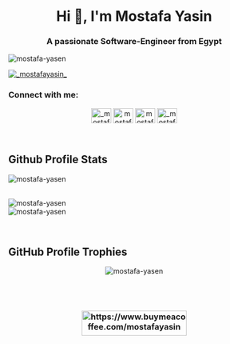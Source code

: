 <!--
- 👋 Hi, I’m @mostafa-yasen
- 👀 I’m very interested in coding.
- 🌱 I’m currently learning Node.js/Angular.js
- 💞️ I’m looking to collaborate on large mid-large projects in an Enterprise
- 📫 Reach me directly by sending to mostafa.a.yasin@gmail.com
-->
<!---
mostafa-yasen/mostafa-yasen is a ✨ special ✨ repository because its `README.md` (this file) appears on your GitHub profile.
You can click the Preview link to take a look at your changes.
--->

<h1 align="center">Hi 👋, I'm Mostafa Yasin</h1>
<h3 align="center">A passionate Software-Engineer from Egypt</h3>

<p align="left"> <img src="https://komarev.com/ghpvc/?username=mostafa-yasen&label=Profile%20views&color=0e75b6&style=flat" alt="mostafa-yasen" /> </p>


<p align="left"> <a href="https://twitter.com/_mostafayasin_" target="blank"><img src="https://img.shields.io/twitter/follow/_mostafayasin_?logo=twitter&style=for-the-badge" alt="_mostafayasin_" /></a> </p>


<h3 align="left">Connect with me:</h3>
<p align="center">
<a href="https://twitter.com/_mostafayasin_" target="blank"><img align="center" src="https://raw.githubusercontent.com/rahuldkjain/github-profile-readme-generator/master/src/images/icons/Social/twitter.svg" alt="_mostafayasin_" height="30" width="40" /></a>
<a href="https://linkedin.com/in/mostafa-yasin" target="blank"><img align="center" src="https://raw.githubusercontent.com/rahuldkjain/github-profile-readme-generator/master/src/images/icons/Social/linked-in-alt.svg" alt="mostafa-yasin" height="30" width="40" /></a>
<a href="https://fb.com/mostafa.yasin.2013" target="blank"><img align="center" src="https://raw.githubusercontent.com/rahuldkjain/github-profile-readme-generator/master/src/images/icons/Social/facebook.svg" alt="mostafa.yasin.2013" height="30" width="40" /></a>
<a href="https://instagram.com/_mostafayasin_" target="blank"><img align="center" src="https://raw.githubusercontent.com/rahuldkjain/github-profile-readme-generator/master/src/images/icons/Social/instagram.svg" alt="_mostafayasin_" height="30" width="40" /></a>
</p>

<br>
<h2>Github Profile Stats</h2>


<p align="left">
<img align="center" src="https://github-readme-stats.vercel.app/api/top-langs?username=mostafa-yasen&show_icons=true&locale=en&layout=compact&count_private=true" alt="mostafa-yasen" /></p>
<br>

<img align="center" src="https://github-readme-stats.vercel.app/api?username=mostafa-yasen&show_icons=true&locale=en" alt="mostafa-yasen" />

<br>
<img align="center" src="https://github-readme-streak-stats.herokuapp.com/?user=mostafa-yasen&" alt="mostafa-yasen" />
</p>

<br>
<h2>GitHub Profile Trophies</h2>
<p align="center">
<img src="https://github-profile-trophy.vercel.app/?username=mostafa-yasen&row=2&column=3" alt="mostafa-yasen" />
</p>

<br>
<br>
<h3 align="center">
<a href="https://www.buymeacoffee.com/mostafayasin">
<img align="center" src="https://cdn.buymeacoffee.com/buttons/v2/default-yellow.png" height="50" width="210" alt="https://www.buymeacoffee.com/mostafayasin" />
</a>
</h3>

<p>
<a > 

</a>
</p>
